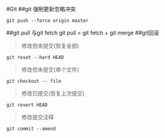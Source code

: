 #Git
##git 强制更新忽略冲突
```
git push --force origin master
```
##git pull 与git fetch
git pull = git fetch + git merge
##git回滚
>修改但未提交(恢复全部)

```
git reset --hard HEAD
```

>修改但未提交(单个文件)

```
git checkout -- file
```
>修改已提交(恢复上次提交)

```
git revert HEAD 
```
>修改提交注释

```
git commit --amend
```